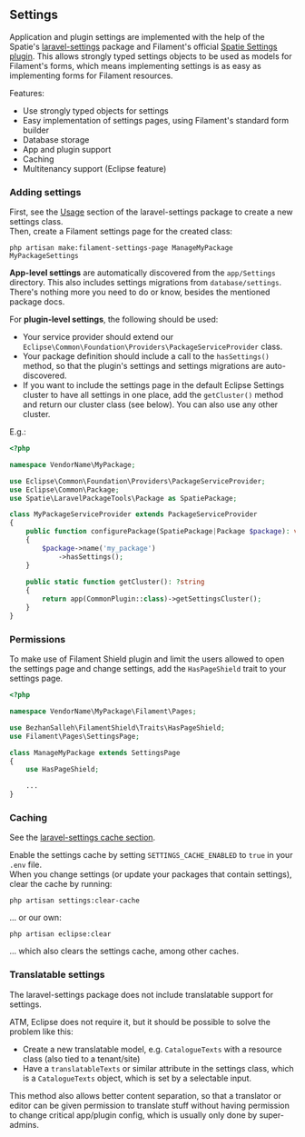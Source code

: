## Settings

Application and plugin settings are implemented with the help of the Spatie's [laravel-settings](https://github.com/spatie/laravel-settings) package and Filament's official [Spatie Settings plugin](https://filamentphp.com/plugins/filament-spatie-settings). This allows strongly typed settings objects to be used as models for Filament's forms, which means implementing settings is as easy as implementing forms for Filament resources.

Features:
* Use strongly typed objects for settings
* Easy implementation of settings pages, using Filament's standard form builder
* Database storage
* App and plugin support
* Caching
* Multitenancy support (Eclipse feature)

### Adding settings
First, see the [Usage](https://github.com/spatie/laravel-settings?tab=readme-ov-file#usage) section of the laravel-settings package to create a new settings class.  
Then, create a Filament settings page for the created class:
```shell
php artisan make:filament-settings-page ManageMyPackage MyPackageSettings
```

**App-level settings** are automatically discovered from the `app/Settings` directory. This also includes settings migrations from `database/settings`. There's nothing more you need to do or know, besides the mentioned package docs.

For **plugin-level settings**, the following should be used:
* Your service provider should extend our `Eclipse\Common\Foundation\Providers\PackageServiceProvider` class.
* Your package definition should include a call to the `hasSettings()` method, so that the plugin's settings and settings migrations are auto-discovered.
* If you want to include the settings page in the default Eclipse Settings cluster to have all settings in one place, add the `getCluster()` method and return our cluster class (see below). You can also use any other cluster.

E.g.:

```php
<?php

namespace VendorName\MyPackage;

use Eclipse\Common\Foundation\Providers\PackageServiceProvider;
use Eclipse\Common\Package;
use Spatie\LaravelPackageTools\Package as SpatiePackage;

class MyPackageServiceProvider extends PackageServiceProvider
{
    public function configurePackage(SpatiePackage|Package $package): void
    {
        $package->name('my_package')
            ->hasSettings();
    }
    
    public static function getCluster(): ?string
    {
        return app(CommonPlugin::class)->getSettingsCluster();
    }
}
```

### Permissions
To make use of Filament Shield plugin and limit the users allowed to open the settings page and change settings, add the `HasPageShield` trait to your settings page.

```php
<?php

namespace VendorName\MyPackage\Filament\Pages;

use BezhanSalleh\FilamentShield\Traits\HasPageShield;
use Filament\Pages\SettingsPage;

class ManageMyPackage extends SettingsPage
{
    use HasPageShield;

    ...
}
```
### Caching
See the [laravel-settings cache section](https://github.com/spatie/laravel-settings?tab=readme-ov-file#caching-settings).

Enable the settings cache by setting `SETTINGS_CACHE_ENABLED` to `true` in your `.env` file.     
When you change settings (or update your packages that contain settings), clear the cache by running:
```shell
php artisan settings:clear-cache
```
... or our own:
```shell
php artisan eclipse:clear
```
... which also clears the settings cache, among other caches.

### Translatable settings
The laravel-settings package does not include translatable support for settings.

ATM, Eclipse does not require it, but it should be possible to solve the problem like this:
* Create a new translatable model, e.g. `CatalogueTexts` with a resource class (also tied to a tenant/site)
* Have a `translatableTexts` or similar attribute in the settings class, which is a `CatalogueTexts` object, which is set by a selectable input.

This method also allows better content separation, so that a translator or editor can be given permission to translate stuff without having permission to change critical app/plugin config, which is usually only done by super-admins.
